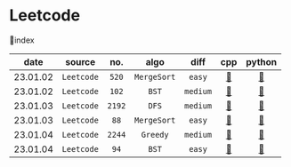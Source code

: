 # Leetcode
📃index

|   date   |   source   |  no.   |    algo     |   diff   |          cpp          |        python        |
| :------: | :--------: | :----: | :---------: | :------: | :-------------------: | :------------------: |
| 23.01.02 | `Leetcode` | `520`  | `MergeSort` |  `easy`  |  [📂](./L520/520.cpp)  |  [📂](./L520/520.py)  |
| 23.01.02 | `Leetcode` | `102`  |    `BST`    | `medium` |  [📂](./L102/102.cpp)  |  [📂](./L102/102.py)  |
| 23.01.03 | `Leetcode` | `2192` |    `DFS`    | `medium` | [📂](./L2192/2192.cpp) | [📂](./L2192/2192.py) |
| 23.01.03 | `Leetcode` |  `88`  | `MergeSort` |  `easy`  |   [📂](./L88/88.cpp)   |   [📂](./L88/88.py)   |
| 23.01.04 | `Leetcode` | `2244` |  `Greedy`   | `medium` | [📂](./L2244/2244.cpp) | [📂](./L2244/2244.py) |
| 23.01.04 | `Leetcode` |  `94`  |    `BST`    |  `easy`  |   [📂](./L94/94.cpp)   |   [📂](./L94/94.py)   |


